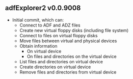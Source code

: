 adfExplorer2 v0.0.9008
-------------

  * Initial commit, which can:
    * Connect to ADF and ADZ files
    * Create new virtual floppy disks (including file system)
    * Connect to files on virtual floppy disks
    * Move files between virtual and physical devices
    * Obtain information
      * On virtual device
      * On files and directories on the virtual device
    * List files and directories on virtual device
    * Create directories on virtual device
    * Remove files and directories from virtual device
